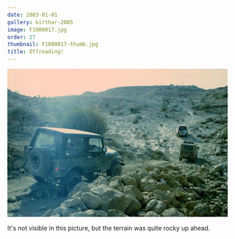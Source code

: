 ```yaml
---
date: 2003-01-01
gallery: kirthar-2005
image: F1000017.jpg
order: 27
thumbnail: F1000017-thumb.jpg
title: Offroading!
---
```


![Offroading!](./F1000017.jpg)

It's not visible in this picture, but the terrain was quite rocky up ahead.